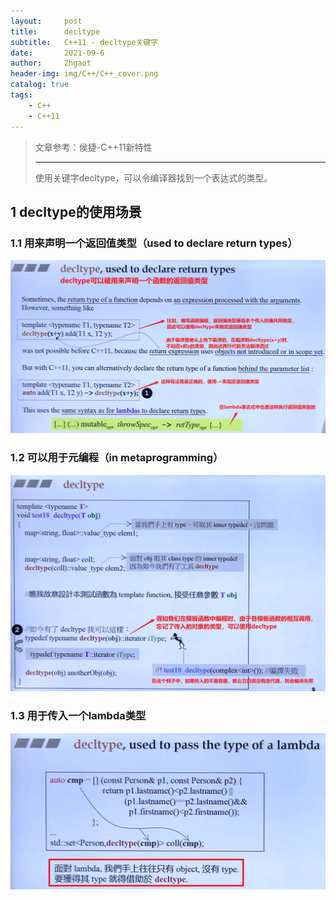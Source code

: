 ```yaml
---
layout:     post
title:      decltype
subtitle:   C++11 - decltype关键字
date:       2021-09-6
author:     Zhgaot
header-img: img/C++/C++_cover.png
catalog: true
tags:
    - C++
    - C++11
---
```


> 文章参考：侯捷-C++11新特性
>
> ------
>
> 使用关键字decltype，可以令编译器找到一个表达式的类型。

## 1 decltype的使用场景

### 1.1 用来声明一个返回值类型（used to declare return types）
![](https://raw.githubusercontent.com/Zhgaot/Zhgaot.github.io/master/img/C++-C++11/decltype_0.png)

### 1.2 可以用于元编程（in metaprogramming）
![](https://raw.githubusercontent.com/Zhgaot/Zhgaot.github.io/master/img/C++-C++11/decltype_1.png)

### 1.3 用于传入一个lambda类型
![](https://raw.githubusercontent.com/Zhgaot/Zhgaot.github.io/master/img/C++-C++11/decltype_2.png)